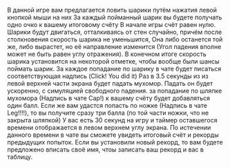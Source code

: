 В данной игре вам предлагается ловить шарики путём нажатия левой кнопкой мыши на них
За каждый пойманный шарик вы будете получать одно очко к вашему итоговому счёту
В начале игры счёт равен нулю.
Шарики будут двигаться, отталкиваясь от стен случайно, причём после столкновения скорость шарика не уменьшится,
Она либо останется той же, либо вырастет, но её направление изменится (Угол падения вполне может не быть 
равен углу отражения). В конечном итоге скорость шарика установится на некоторой отметке, 
чтобы вообще были шансы поймать шарик.
За каждое попадание по шарику в чате будет писаться соответствующая надпись (Click! You did it)
Раз в 3.5 секунды из из левой верхней части экрана будет падать мухомор.
Падать он будет ускоренно, с симуляцией свободного падения.
за попадание по шляпке мухомора (Надпись в чате Cap!) к вашему счёту будет добавляться один балл. 
Если же вам удастся попасть по ножке (Надпись в чате Leg!!!!), то вы получите сразу три балла 
(по той части ножки, что не закрыта шляпкой)
У вас есть 30 секунд на игру и таймер оставшегося времени отображается в левом верхнем углу экрана.
По истечении данного времени в чате вы сможете увидеть итоговый счёт и рекорды предыдущих попыток. 
Если вы установили новый рекорд, то вам будете предложено вписать своё имя, чтоы записать ваш рекорд и вас в таблицу.
